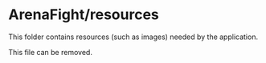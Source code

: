# ArenaFight/resources

This folder contains resources (such as images) needed by the application. 

This file can be removed.
